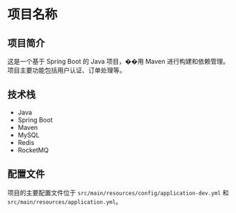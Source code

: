 # 项目名称

## 项目简介
这是一个基于 Spring Boot 的 Java 项目，��用 Maven 进行构建和依赖管理。项目主要功能包括用户认证、订单处理等。

## 技术栈
- Java
- Spring Boot
- Maven
- MySQL
- Redis
- RocketMQ

## 配置文件
项目的主要配置文件位于 `src/main/resources/config/application-dev.yml` 和 `src/main/resources/application.yml`。